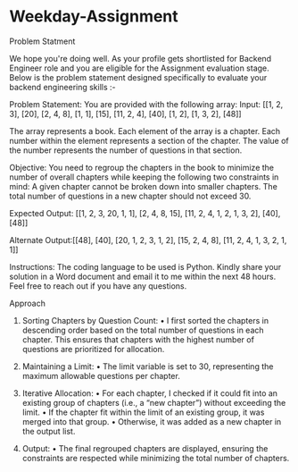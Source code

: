 # Weekday-Assignment

Problem Statment

We hope you're doing well. As your profile gets shortlisted for Backend Engineer role and you are eligible for the Assignment evaluation stage.
Below is the problem statement designed specifically to evaluate your backend engineering skills :-


Problem Statement: You are provided with the following array:
Input: [[1, 2, 3], [20], [2, 4, 8], [1, 1], [15], [11, 2, 4], [40], [1, 2], [1, 3, 2], [48]]

The array represents a book. Each element of the array is a chapter.
Each number within the element represents a section of the chapter.
The value of the number represents the number of questions in that section.


Objective: You need to regroup the chapters in the book to minimize the number of overall chapters while keeping the following two constraints in mind:
A given chapter cannot be broken down into smaller chapters.
The total number of questions in a new chapter should not exceed 30.


Expected Output: [[1, 2, 3, 20, 1, 1], [2, 4, 8, 15], [11, 2, 4, 1, 2, 1, 3, 2], [40], [48]]

Alternate Output:[[48], [40], [20, 1, 2, 3, 1, 2], [15, 2, 4, 8], [11, 2, 4, 1, 3, 2, 1, 1]]

Instructions:
The coding language to be used is Python.
Kindly share your solution in a Word document and email it to me within the next 48 hours.
Feel free to reach out if you have any questions.





Approach

1.	Sorting Chapters by Question Count:
	•	I first sorted the chapters in descending order based on the total number of questions in each chapter. This ensures that chapters with the highest number of questions are prioritized for allocation.

2.	Maintaining a Limit:
	•	The limit variable is set to 30, representing the maximum allowable questions per chapter.

3.	Iterative Allocation:
	•	For each chapter, I checked if it could fit into an existing group of chapters (i.e., a “new chapter”) without exceeding the limit.
	•	If the chapter fit within the limit of an existing group, it was merged into that group.
	•	Otherwise, it was added as a new chapter in the output list.

4.	Output:
	•	The final regrouped chapters are displayed, ensuring the constraints are respected while minimizing the total number of chapters.

